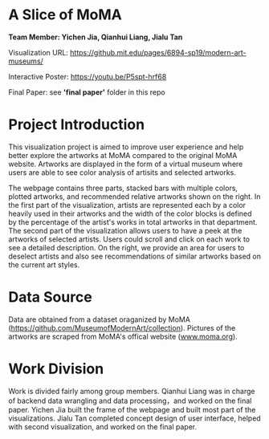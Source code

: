 # A Slice of MoMA

**Team Member: Yichen Jia, Qianhui Liang, Jialu Tan**


Visualization URL: https://github.mit.edu/pages/6894-sp19/modern-art-museums/ 

Interactive Poster: https://youtu.be/P5spt-hrf68

Final Paper: see **'final paper'** folder in this repo



# Project Introduction 

This visualization project is aimed to improve user experience and help better explore the artworks at MoMA compared to the original MoMA website. Artworks are displayed in the form of a virtual museum where users are able to see color analysis of artisits and selected artworks. 

The webpage contains three parts, stacked bars with multiple colors, plotted artworks, and recommended relative artworks shown on the right. In the first part of the visualization, artists are represented each by a color heavily used in their artworks and the width of the color blocks is defined by the percentage of the artist's works in total artworks in that department. The second part of the visualization allows users to have a peek at the artworks of selected artists. Users could scroll and click on each work to see a detailed description. On the right, we provide an area for users to deselect artists and also see recommendations of similar artworks based on the current art styles.


# Data Source

Data are obtained from a dataset oraganized by MoMA (https://github.com/MuseumofModernArt/collection). Pictures of the artworks are scraped from MoMA's offical website (www.moma.org).


# Work Division

Work is divided fairly among group members. Qianhui Liang was in charge of backend data wrangling and data processing，and worked on the final paper. Yichen Jia built the frame of the webpage and built most part of the visualizations. Jialu Tan completed concept design of user interface, helped with second visualization, and worked on the final paper. 


